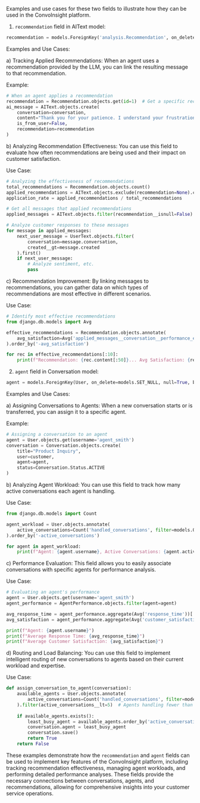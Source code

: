 Examples and use cases for these two fields to illustrate how they can be used in the ConvoInsight platform.

1. `recommendation` field in AIText model:
```python
recommendation = models.ForeignKey('analysis.Recommendation', on_delete=models.SET_NULL, null=True, blank=True, related_name='applied_messages')
```

Examples and Use Cases:

a) Tracking Applied Recommendations:
   When an agent uses a recommendation provided by the LLM, you can link the resulting message to that recommendation.

   Example:
   ```python
   # When an agent applies a recommendation
   recommendation = Recommendation.objects.get(id=1)  # Get a specific recommendation
   ai_message = AIText.objects.create(
       conversation=conversation,
       content="Thank you for your patience. I understand your frustration with the delayed shipment. Let me check the status for you right away.",
       is_from_user=False,
       recommendation=recommendation
   )
   ```

b) Analyzing Recommendation Effectiveness:
   You can use this field to evaluate how often recommendations are being used and their impact on customer satisfaction.

   Use Case:
   ```python
   # Analyzing the effectiveness of recommendations
   total_recommendations = Recommendation.objects.count()
   applied_recommendations = AIText.objects.exclude(recommendation=None).count()
   application_rate = applied_recommendations / total_recommendations

   # Get all messages that applied recommendations
   applied_messages = AIText.objects.filter(recommendation__isnull=False)
   
   # Analyze customer responses to these messages
   for message in applied_messages:
       next_user_message = UserText.objects.filter(
           conversation=message.conversation,
           created__gt=message.created
       ).first()
       if next_user_message:
           # Analyze sentiment, etc.
           pass
   ```

c) Recommendation Improvement:
   By linking messages to recommendations, you can gather data on which types of recommendations are most effective in different scenarios.

   Use Case:
   ```python
   # Identify most effective recommendations
   from django.db.models import Avg
   
   effective_recommendations = Recommendation.objects.annotate(
       avg_satisfaction=Avg('applied_messages__conversation__performance_evaluations__customer_satisfaction_score')
   ).order_by('-avg_satisfaction')
   
   for rec in effective_recommendations[:10]:
       print(f"Recommendation: {rec.content[:50]}... Avg Satisfaction: {rec.avg_satisfaction}")
   ```

2. `agent` field in Conversation model:
```python
agent = models.ForeignKey(User, on_delete=models.SET_NULL, null=True, blank=True, related_name='handled_conversations')
```

Examples and Use Cases:

a) Assigning Conversations to Agents:
   When a new conversation starts or is transferred, you can assign it to a specific agent.

   Example:
   ```python
   # Assigning a conversation to an agent
   agent = User.objects.get(username='agent_smith')
   conversation = Conversation.objects.create(
       title="Product Inquiry",
       user=customer,
       agent=agent,
       status=Conversation.Status.ACTIVE
   )
   ```

b) Analyzing Agent Workload:
   You can use this field to track how many active conversations each agent is handling.

   Use Case:
   ```python
   from django.db.models import Count
   
   agent_workload = User.objects.annotate(
       active_conversations=Count('handled_conversations', filter=models.Q(handled_conversations__status=Conversation.Status.ACTIVE))
   ).order_by('-active_conversations')
   
   for agent in agent_workload:
       print(f"Agent: {agent.username}, Active Conversations: {agent.active_conversations}")
   ```

c) Performance Evaluation:
   This field allows you to easily associate conversations with specific agents for performance analysis.

   Use Case:
   ```python
   # Evaluating an agent's performance
   agent = User.objects.get(username='agent_smith')
   agent_performance = AgentPerformance.objects.filter(agent=agent)
   
   avg_response_time = agent_performance.aggregate(Avg('response_time'))['response_time__avg']
   avg_satisfaction = agent_performance.aggregate(Avg('customer_satisfaction_score'))['customer_satisfaction_score__avg']
   
   print(f"Agent: {agent.username}")
   print(f"Average Response Time: {avg_response_time}")
   print(f"Average Customer Satisfaction: {avg_satisfaction}")
   ```

d) Routing and Load Balancing:
   You can use this field to implement intelligent routing of new conversations to agents based on their current workload and expertise.

   Use Case:
   ```python
   def assign_conversation_to_agent(conversation):
       available_agents = User.objects.annotate(
           active_conversations=Count('handled_conversations', filter=models.Q(handled_conversations__status=Conversation.Status.ACTIVE))
       ).filter(active_conversations__lt=5)  # Agents handling fewer than 5 active conversations
       
       if available_agents.exists():
           least_busy_agent = available_agents.order_by('active_conversations').first()
           conversation.agent = least_busy_agent
           conversation.save()
           return True
       return False
   ```

These examples demonstrate how the `recommendation` and `agent` fields can be used to implement key features of the ConvoInsight platform, including tracking recommendation effectiveness, managing agent workloads, and performing detailed performance analyses. These fields provide the necessary connections between conversations, agents, and recommendations, allowing for comprehensive insights into your customer service operations.